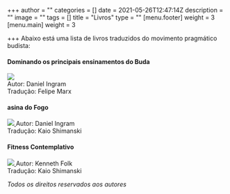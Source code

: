 +++
author = ""
categories = []
date = 2021-05-26T12:47:14Z
description = ""
image = ""
tags = []
title = "Livros"
type = ""
[menu.footer]
weight = 3
[menu.main]
weight = 3

+++
Abaixo está uma lista de livros traduzidos do movimento pragmático budista:

#### Dominando os principais ensinamentos do Buda

[![](https://m.media-amazon.com/images/I/51smEir-otL.jpg)  
](https://dpeb.netlify.app/)
Autor: Daniel Ingram  
Tradução: Felipe Marx

#### asina do Fogo
[![](https://assets.lulu.com/cover_thumbs/1/9/19eegdd9-front-shortedge-384.jpg)  ](https://kasinadofogo.netlify.app/)
Autor: Daniel Ingram  
Tradução: Kaio Shimanski

#### Fitness Contemplativo
[![](/images/fitness-contemplativo.png)  ](https://fitness-contemplativo.netlify.app/)
Autor: Kenneth Folk  
Tradução: Kaio Shimanski

_Todos os direitos reservados aos autores_